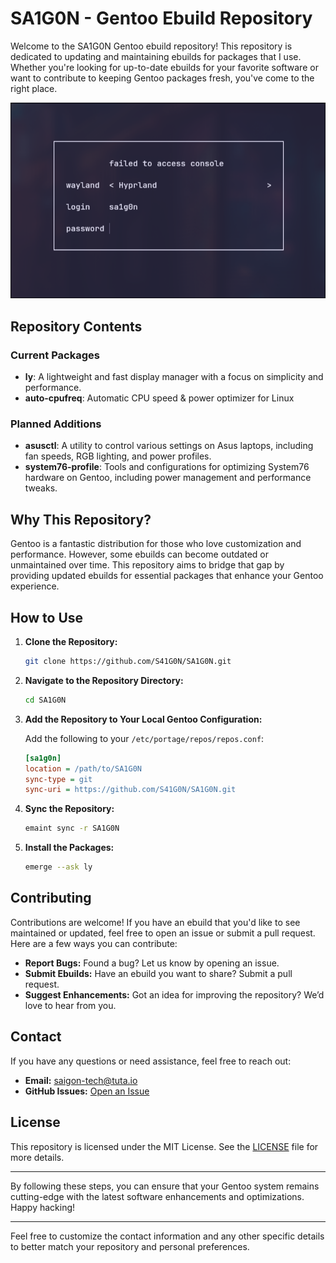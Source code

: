 # SA1G0N - Gentoo Ebuild Repository

Welcome to the SA1G0N Gentoo ebuild repository! This repository is dedicated to updating and maintaining ebuilds for packages that I use. Whether you're looking for up-to-date ebuilds for your favorite software or want to contribute to keeping Gentoo packages fresh, you've come to the right place.

![Demo Image](img/demo.png)

## Repository Contents

### Current Packages

- **ly**: A lightweight and fast display manager with a focus on simplicity and performance.
- **auto-cpufreq**: Automatic CPU speed & power optimizer for Linux

### Planned Additions

- **asusctl**: A utility to control various settings on Asus laptops, including fan speeds, RGB lighting, and power profiles.
- **system76-profile**: Tools and configurations for optimizing System76 hardware on Gentoo, including power management and performance tweaks.

## Why This Repository?

Gentoo is a fantastic distribution for those who love customization and performance. However, some ebuilds can become outdated or unmaintained over time. This repository aims to bridge that gap by providing updated ebuilds for essential packages that enhance your Gentoo experience.

## How to Use

1. **Clone the Repository:**

   ```sh
   git clone https://github.com/S41G0N/SA1G0N.git
   ```

2. **Navigate to the Repository Directory:**

   ```sh
   cd SA1G0N
   ```

3. **Add the Repository to Your Local Gentoo Configuration:**

   Add the following to your `/etc/portage/repos/repos.conf`:

   ```ini
   [sa1g0n]
   location = /path/to/SA1G0N
   sync-type = git
   sync-uri = https://github.com/S41G0N/SA1G0N.git
   ```

4. **Sync the Repository:**

   ```sh
   emaint sync -r SA1G0N
   ```

5. **Install the Packages:**

   ```sh
   emerge --ask ly
   ```

## Contributing

Contributions are welcome! If you have an ebuild that you'd like to see maintained or updated, feel free to open an issue or submit a pull request. Here are a few ways you can contribute:

- **Report Bugs:** Found a bug? Let us know by opening an issue.
- **Submit Ebuilds:** Have an ebuild you want to share? Submit a pull request.
- **Suggest Enhancements:** Got an idea for improving the repository? We’d love to hear from you.

## Contact

If you have any questions or need assistance, feel free to reach out:

- **Email:** saigon-tech@tuta.io
- **GitHub Issues:** [Open an Issue](https://github.com/S41G0N/SA1G0N/issues)

## License

This repository is licensed under the MIT License. See the [LICENSE](LICENSE) file for more details.

---

By following these steps, you can ensure that your Gentoo system remains cutting-edge with the latest software enhancements and optimizations. Happy hacking!

---

Feel free to customize the contact information and any other specific details to better match your repository and personal preferences.

